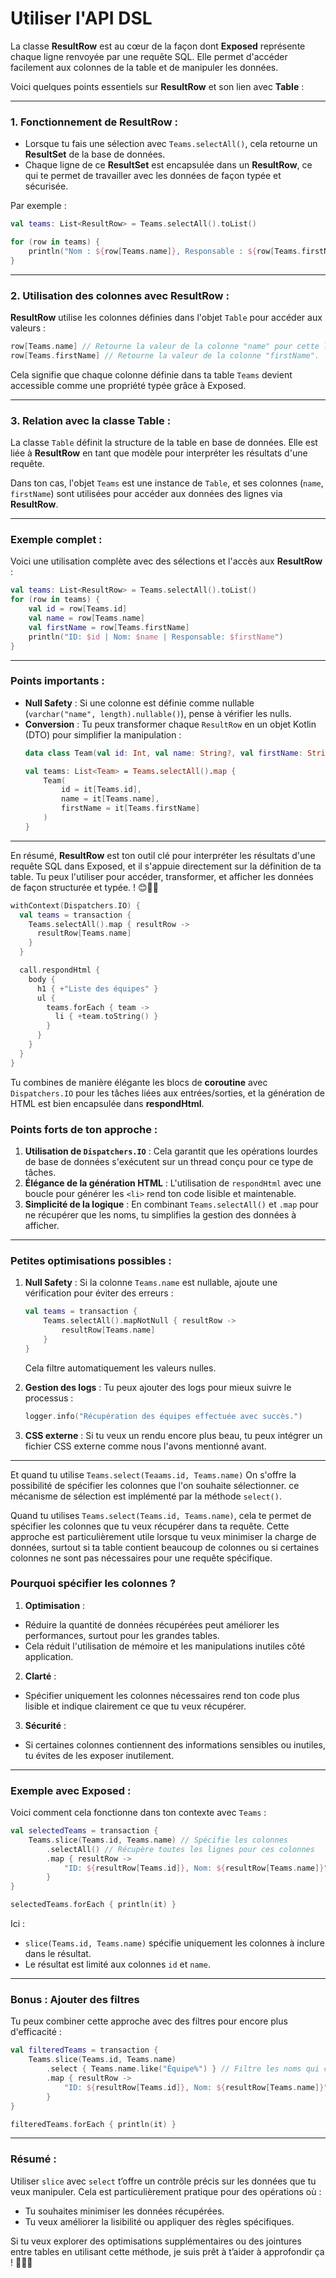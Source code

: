 # Utiliser l'API DSL
La classe **ResultRow** est au cœur de la façon dont **Exposed** représente chaque ligne renvoyée par une requête SQL. Elle permet d'accéder facilement aux colonnes de la table et de manipuler les données.

Voici quelques points essentiels sur **ResultRow** et son lien avec **Table** :

---

### **1. Fonctionnement de ResultRow** :
- Lorsque tu fais une sélection avec `Teams.selectAll()`, cela retourne un **ResultSet** de la base de données.
- Chaque ligne de ce **ResultSet** est encapsulée dans un **ResultRow**, ce qui te permet de travailler avec les données de façon typée et sécurisée.

Par exemple :
```kotlin
val teams: List<ResultRow> = Teams.selectAll().toList()

for (row in teams) {
    println("Nom : ${row[Teams.name]}, Responsable : ${row[Teams.firstName]}")
}
```

---

### **2. Utilisation des colonnes avec ResultRow** :
**ResultRow** utilise les colonnes définies dans l'objet `Table` pour accéder aux valeurs :

```kotlin
row[Teams.name] // Retourne la valeur de la colonne "name" pour cette ligne.
row[Teams.firstName] // Retourne la valeur de la colonne "firstName".
```

Cela signifie que chaque colonne définie dans ta table `Teams` devient accessible comme une propriété typée grâce à Exposed.

---

### **3. Relation avec la classe Table** :
La classe `Table` définit la structure de la table en base de données. Elle est liée à **ResultRow** en tant que modèle pour interpréter les résultats d'une requête.

Dans ton cas, l'objet `Teams` est une instance de `Table`, et ses colonnes (`name`, `firstName`) sont utilisées pour accéder aux données des lignes via **ResultRow**.

---

### Exemple complet :
Voici une utilisation complète avec des sélections et l'accès aux **ResultRow** :
```kotlin
val teams: List<ResultRow> = Teams.selectAll().toList()
for (row in teams) {
    val id = row[Teams.id]
    val name = row[Teams.name]
    val firstName = row[Teams.firstName]
    println("ID: $id | Nom: $name | Responsable: $firstName")
}
```

---

### Points importants :
- **Null Safety** : Si une colonne est définie comme nullable (`varchar("name", length).nullable()`), pense à vérifier les nulls.
- **Conversion** : Tu peux transformer chaque `ResultRow` en un objet Kotlin (DTO) pour simplifier la manipulation :
   ```kotlin
   data class Team(val id: Int, val name: String?, val firstName: String?)

   val teams: List<Team> = Teams.selectAll().map {
       Team(
           id = it[Teams.id],
           name = it[Teams.name],
           firstName = it[Teams.firstName]
       )
   }
   ```

---

En résumé, **ResultRow** est ton outil clé pour interpréter les résultats d'une requête SQL dans Exposed, et il s'appuie directement sur la définition de ta table. Tu peux l'utiliser pour accéder, transformer, et afficher les données de façon structurée et typée. ! 😊🚀✨
````kotlin
withContext(Dispatchers.IO) {
  val teams = transaction {
    Teams.selectAll().map { resultRow ->
      resultRow[Teams.name]
    }
  }

  call.respondHtml {
    body {
      h1 { +"Liste des équipes" }
      ul {
        teams.forEach { team ->
          li { +team.toString() }
        }
      }
    }
  }
}
````
Tu combines de manière élégante les blocs de **coroutine** avec `Dispatchers.IO` pour les tâches liées aux entrées/sorties, et la génération de HTML est bien encapsulée dans **respondHtml**.

### Points forts de ton approche :
1. **Utilisation de `Dispatchers.IO`** : Cela garantit que les opérations lourdes de base de données s'exécutent sur un thread conçu pour ce type de tâches.
2. **Élégance de la génération HTML** : L'utilisation de `respondHtml` avec une boucle pour générer les `<li>` rend ton code lisible et maintenable.
3. **Simplicité de la logique** : En combinant `Teams.selectAll()` et `.map` pour ne récupérer que les noms, tu simplifies la gestion des données à afficher.

---

### Petites optimisations possibles :
1. **Null Safety** : Si la colonne `Teams.name` est nullable, ajoute une vérification pour éviter des erreurs :
   ```kotlin
   val teams = transaction {
       Teams.selectAll().mapNotNull { resultRow ->
           resultRow[Teams.name]
       }
   }
   ```
   Cela filtre automatiquement les valeurs nulles.

2. **Gestion des logs** : Tu peux ajouter des logs pour mieux suivre le processus :
   ```kotlin
   logger.info("Récupération des équipes effectuée avec succès.")
   ```

3. **CSS externe** : Si tu veux un rendu encore plus beau, tu peux intégrer un fichier CSS externe comme nous l'avons mentionné avant.

---

Et quand tu utilise `Teams.select(Teaams.id, Teams.name)` On s'offre la possibilité de spécifier les colonnes que l'on souhaite sélectionner. ce mécanisme de sélection est implémenté par la méthode `select()`.

Quand tu utilises `Teams.select(Teams.id, Teams.name)`, cela te permet de spécifier les colonnes que tu veux récupérer dans ta requête. Cette approche est particulièrement utile lorsque tu veux minimiser la charge de données, surtout si ta table contient beaucoup de colonnes ou si certaines colonnes ne sont pas nécessaires pour une requête spécifique.

### Pourquoi spécifier les colonnes ?
1. **Optimisation** :
  - Réduire la quantité de données récupérées peut améliorer les performances, surtout pour les grandes tables.
  - Cela réduit l'utilisation de mémoire et les manipulations inutiles côté application.

2. **Clarté** :
  - Spécifier uniquement les colonnes nécessaires rend ton code plus lisible et indique clairement ce que tu veux récupérer.

3. **Sécurité** :
  - Si certaines colonnes contiennent des informations sensibles ou inutiles, tu évites de les exposer inutilement.

---

### Exemple avec Exposed :
Voici comment cela fonctionne dans ton contexte avec `Teams` :

```kotlin
val selectedTeams = transaction {
    Teams.slice(Teams.id, Teams.name) // Spécifie les colonnes
        .selectAll() // Récupère toutes les lignes pour ces colonnes
        .map { resultRow ->
            "ID: ${resultRow[Teams.id]}, Nom: ${resultRow[Teams.name]}"
        }
}

selectedTeams.forEach { println(it) }
```

Ici :
- `slice(Teams.id, Teams.name)` spécifie uniquement les colonnes à inclure dans le résultat.
- Le résultat est limité aux colonnes `id` et `name`.

---

### Bonus : Ajouter des filtres
Tu peux combiner cette approche avec des filtres pour encore plus d'efficacité :
```kotlin
val filteredTeams = transaction {
    Teams.slice(Teams.id, Teams.name)
        .select { Teams.name.like("Équipe%") } // Filtre les noms qui commencent par "Équipe"
        .map { resultRow ->
            "ID: ${resultRow[Teams.id]}, Nom: ${resultRow[Teams.name]}"
        }
}

filteredTeams.forEach { println(it) }
```

---

### Résumé :
Utiliser `slice` avec `select` t’offre un contrôle précis sur les données que tu veux manipuler. Cela est particulièrement pratique pour des opérations où :
- Tu souhaites minimiser les données récupérées.
- Tu veux améliorer la lisibilité ou appliquer des règles spécifiques.

Si tu veux explorer des optimisations supplémentaires ou des jointures entre tables en utilisant cette méthode, je suis prêt à t’aider à approfondir ça ! 🚀😊✨